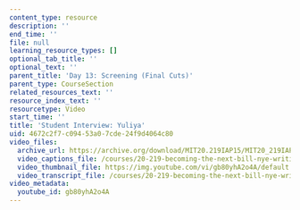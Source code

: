 ```yaml
---
content_type: resource
description: ''
end_time: ''
file: null
learning_resource_types: []
optional_tab_title: ''
optional_text: ''
parent_title: 'Day 13: Screening (Final Cuts)'
parent_type: CourseSection
related_resources_text: ''
resource_index_text: ''
resourcetype: Video
start_time: ''
title: 'Student Interview: Yuliya'
uid: 4672c2f7-c094-53a0-7cde-24f9d4064c80
video_files:
  archive_url: https://archive.org/download/MIT20.219IAP15/MIT20_219IAP15_D13P3_300k.mp4
  video_captions_file: /courses/20-219-becoming-the-next-bill-nye-writing-and-hosting-the-educational-show-january-iap-2015/a78e48d8f4bb599a86984547cc849fda_gb80yhA2o4A.vtt
  video_thumbnail_file: https://img.youtube.com/vi/gb80yhA2o4A/default.jpg
  video_transcript_file: /courses/20-219-becoming-the-next-bill-nye-writing-and-hosting-the-educational-show-january-iap-2015/c0d9fe28acc915a603bc274256bf4ef7_gb80yhA2o4A.pdf
video_metadata:
  youtube_id: gb80yhA2o4A
---
```

